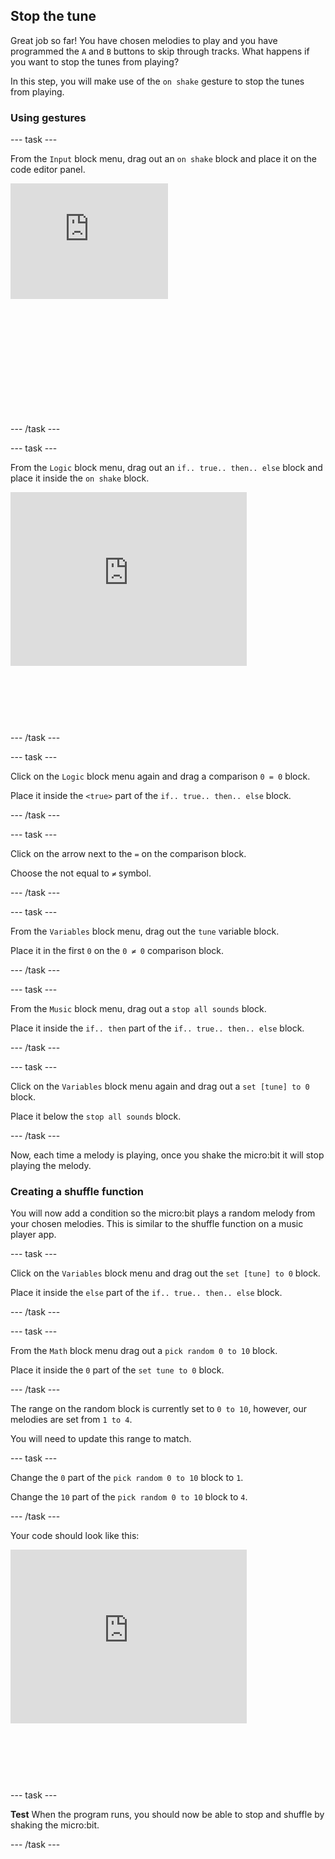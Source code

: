 ## Stop the tune

Great job so far! You have chosen melodies to play and you have programmed the `A` and `B` buttons to skip through tracks. What happens if you want to stop the tunes from playing?

In this step, you will make use of the `on shake` gesture to stop the tunes from playing.

### Using gestures

--- task ---

From the `Input` block menu, drag out an `on shake` block and place it on the code editor panel.

<div style="position:relative;height:calc(300px + 5em);width:100%;overflow:hidden;"><iframe style="position:relative;top:0;left:0;width:50%;height:50%;" src="https://makecode.microbit.org/---codeembed#pub:_Wff4v7MYXLrR" allowfullscreen="allowfullscreen" frameborder="0" sandbox="allow-scripts allow-same-origin"></iframe></div>

--- /task ---

--- task ---

From the `Logic` block menu, drag out an `if.. true.. then.. else` block and place it inside the `on shake` block.

<div style="position:relative;height:calc(300px + 5em);width:100%;overflow:hidden;"><iframe style="position:relative;top:0;left:0;width:75%;height:75%;" src="https://makecode.microbit.org/---codeembed#pub:_gJtA1VWgueHk" allowfullscreen="allowfullscreen" frameborder="0" sandbox="allow-scripts allow-same-origin"></iframe></div>

--- /task ---

--- task ---

Click on the `Logic` block menu again and drag a comparison `0 = 0` block. 

Place it inside the `<true>` part of the `if.. true.. then.. else` block.

--- /task ---

--- task ---

Click on the arrow next to the `=` on the comparison block. 

Choose the not equal to `≠` symbol.

--- /task ---

--- task ---

From the `Variables` block menu, drag out the `tune` variable block. 

Place it in the first `0` on the `0 ≠ 0` comparison block.

--- /task ---

--- task ---

From the `Music` block menu, drag out a `stop all sounds` block. 

Place it inside the `if.. then` part of the `if.. true.. then.. else` block.

--- /task ---

--- task ---

Click on the `Variables` block menu again and drag out a `set [tune] to 0` block. 

Place it below the `stop all sounds` block.

--- /task ---

Now, each time a melody is playing, once you shake the micro:bit it will stop playing the melody.

### Creating a shuffle function

You will now add a condition so the micro:bit plays a random melody from your chosen melodies. This is similar to the shuffle function on a music player app.

--- task ---

Click on the `Variables` block menu and drag out the `set [tune] to 0` block. 

Place it inside the `else` part of the `if.. true.. then.. else` block.

--- /task ---

--- task ---

From the `Math` block menu drag out a `pick random 0 to 10` block.

Place it inside the `0` part of the `set tune to 0` block. 

--- /task ---

The range on the random block is currently set to `0 to 10`, however, our melodies are set from `1 to 4`. 

You will need to update this range to match.

--- task ---

Change the `0` part of the `pick random 0 to 10` block to `1`.

Change the `10` part of the `pick random 0 to 10` block to `4`.

--- /task ---

Your code should look like this:

<div style="position:relative;height:calc(300px + 5em);width:100%;overflow:hidden;"><iframe style="position:relative;top:0;left:0;width:75%;height:75%;" src="https://makecode.microbit.org/---codeembed#pub:_51tcUuVMVUh6”" allowfullscreen="allowfullscreen" frameborder="0" sandbox="allow-scripts allow-same-origin"></iframe></div>

--- task ---

**Test** When the program runs, you should now be able to stop and shuffle by shaking the micro:bit.

--- /task ---
